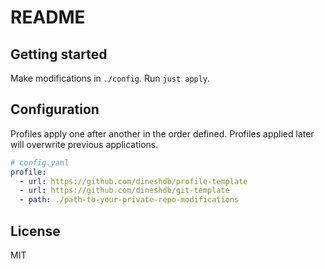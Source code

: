 # README

## Getting started

Make modifications in `./config`. Run `just apply`.

## Configuration

Profiles apply one after another in the order defined. Profiles applied later
will overwrite previous applications.

```yaml
# config.yaml
profile:
  - url: https://github.com/dineshdb/profile-template
  - url: https://github.com/dineshdb/git-template
  - path: ./path-to-your-private-repo-modifications
```

## License

MIT
